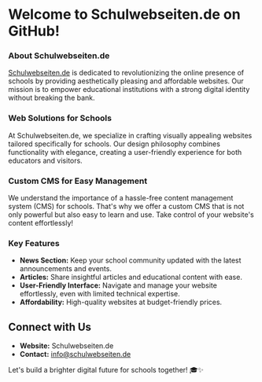 # Welcome to Schulwebseiten.de on GitHub!
### About Schulwebseiten.de
[Schulwebseiten.de](https://schulwebseiten.de) is dedicated to revolutionizing the online presence of schools by providing aesthetically pleasing and affordable websites. Our mission is to empower educational institutions with a strong digital identity without breaking the bank.

### Web Solutions for Schools
At Schulwebseiten.de, we specialize in crafting visually appealing websites tailored specifically for schools. Our design philosophy combines functionality with elegance, creating a user-friendly experience for both educators and visitors.

### Custom CMS for Easy Management
We understand the importance of a hassle-free content management system (CMS) for schools. That's why we offer a custom CMS that is not only powerful but also easy to learn and use. Take control of your website's content effortlessly!

### Key Features
- **News Section:** Keep your school community updated with the latest announcements and events.
- **Articles:** Share insightful articles and educational content with ease.
- **User-Friendly Interface:** Navigate and manage your website effortlessly, even with limited technical expertise.
- **Affordability:** High-quality websites at budget-friendly prices.

## Connect with Us
- **Website:** Schulwebseiten.de
- **Contact:** info@schulwebseiten.de


Let's build a brighter digital future for schools together! 🎓✨
